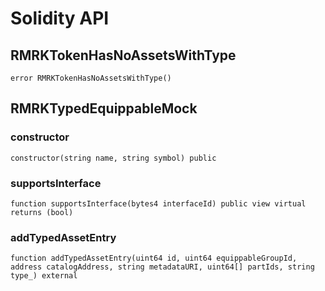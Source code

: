 # Solidity API

## RMRKTokenHasNoAssetsWithType

```solidity
error RMRKTokenHasNoAssetsWithType()
```

## RMRKTypedEquippableMock

### constructor

```solidity
constructor(string name, string symbol) public
```

### supportsInterface

```solidity
function supportsInterface(bytes4 interfaceId) public view virtual returns (bool)
```

### addTypedAssetEntry

```solidity
function addTypedAssetEntry(uint64 id, uint64 equippableGroupId, address catalogAddress, string metadataURI, uint64[] partIds, string type_) external
```

